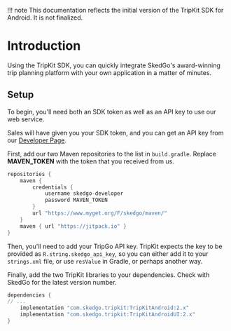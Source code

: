 !!! note
    This documentation reflects the initial version of the TripKit SDK for Android. It is not finalized.
    
# Introduction

Using the TripKit SDK, you can quickly integrate SkedGo's award-winning trip planning platform with your own application
in a matter of minutes.

## Setup

To begin, you'll need both an SDK token as well as an API key to use our web service.

Sales will have given you your SDK token, and you can get an API key from our [Developer Page](https://developer.tripgo.com).

First, add our two Maven repositories to the list in `build.gradle`. Replace **MAVEN_TOKEN** with the token that you received
from us.

```kotlin
repositories {
    maven {
        credentials {
            username skedgo-developer
            password MAVEN_TOKEN
        }
        url "https://www.myget.org/F/skedgo/maven/"
    }
    maven { url "https://jitpack.io" }
}
```

Then, you'll need to add your TripGo API key. TripKit expects the key to be provided as `R.string.skedgo_api_key`,
so you can either add it to your `strings.xml` file, or use `resValue` in Gradle, or perhaps another way. 

Finally, add the two TripKit libraries to your dependencies. Check with SkedGo for the latest version number.

```kotlin
dependencies {
// ...
    implementation "com.skedgo.tripkit:TripKitAndroid:2.x"
    implementation "com.skedgo.tripkit:TripKitAndroidUI:2.x"
}
```
